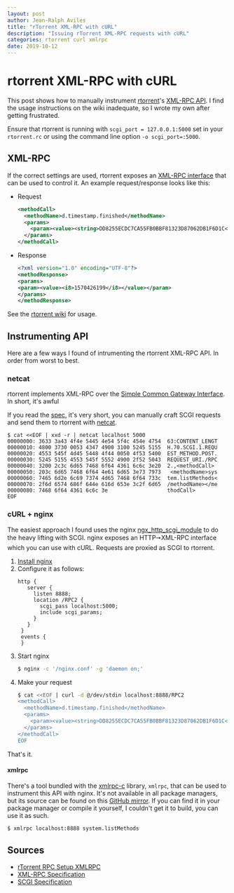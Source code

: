 ```yaml
---
layout: post
author: Jean-Ralph Aviles
title: "rTorrent XML-RPC with cURL"
description: "Issuing rTorrent XML-RPC requests with cURL"
categories: rtorrent curl xmlrpc
date: 2019-10-12
---
```


# rtorrent XML-RPC with cURL
This post shows how to manually instrument [rtorrent](https://github.com/rakshasa/rtorrent)'s [XML-RPC API](https://github.com/rakshasa/rtorrent/wiki/RPC-Setup-XMLRPC). I find the usage instructions on the wiki inadequate, so I wrote my own after getting frustrated.

Ensure that rtorrent is running with `scgi_port = 127.0.0.1:5000` set in your `rtorrent.rc` or using the command line option `-o scgi_port=:5000`.

## XML-RPC
If the correct settings are used, rtorrent exposes an [XML-RPC interface](https://en.wikipedia.org/wiki/XML-RPC) that can be used to control it. An example request/response looks like this:

* Request
  ```xml
  <methodCall>                                                                                                                                 
    <methodName>d.timestamp.finished</methodName>                                                                                              
    <params>                                                                                                                                   
      <param><value><string>DD8255ECDC7CA55FB0BBF81323D87062DB1F6D1C</string></value></param>
    </params>                                                                                                                                  
  </methodCall>  
  ```
  
* Response
  ```xml
  <?xml version="1.0" encoding="UTF-8"?>
  <methodResponse>
  <params>
  <param><value><i8>1570426199</i8></value></param>
  </params>
  </methodResponse>
  ```
  
See the [rtorrent wiki](https://github.com/rakshasa/rtorrent/wiki/RPC-Setup-XMLRPC) for usage.

## Instrumenting API
Here are a few ways I found of intrumenting the rtorrent XML-RPC API. In order from worst to best.

### netcat
rtorrent implements XML-RPC over the [Simple Common Gateway Interface](https://en.wikipedia.org/wiki/Simple_Common_Gateway_Interface). In short, it's awful

If you read the [spec](https://python.ca/scgi/protocol.txt), it's very short, you can manually craft SCGI requests and send them to rtorrent with [netcat](https://en.wikipedia.org/wiki/Netcat).

```shell
$ cat <<EOF | xxd -r | netcat localhost 5000
00000000: 3633 3a43 4f4e 5445 4e54 5f4c 454e 4754  63:CONTENT_LENGT
00000010: 4800 3730 0053 4347 4900 3100 5245 5155  H.70.SCGI.1.REQU
00000020: 4553 545f 4d45 5448 4f44 0050 4f53 5400  EST_METHOD.POST.
00000030: 5245 5155 4553 545f 5552 4900 2f52 5043  REQUEST_URI./RPC
00000040: 3200 2c3c 6d65 7468 6f64 4361 6c6c 3e20  2.,<methodCall>
00000050: 203c 6d65 7468 6f64 4e61 6d65 3e73 7973   <methodName>sys
00000060: 7465 6d2e 6c69 7374 4d65 7468 6f64 733c  tem.listMethods<
00000070: 2f6d 6574 686f 644e 616d 653e 3c2f 6d65  /methodName></me
00000080: 7468 6f64 4361 6c6c 3e                   thodCall>
EOF
```

### cURL + nginx
The easiest approach I found uses the nginx [ngx_http_scgi_module](http://nginx.org/en/docs/http/ngx_http_scgi_module.html) to do the heavy lifting with SCGI. nginx exposes an HTTP🠖XML-RPC interface which you can use with cURL. Requests are proxied as SCGI to rtorrent.

1. [Install nginx](https://www.nginx.com/resources/wiki/start/topics/tutorials/install/)
1. Configure it as follows:
   ```nginx
   http {
      server {
        listen 8888;
        location /RPC2 {
          scgi_pass localhost:5000;
          include scgi_params;
        }
      }
    }
    events {
    }

   ```
1. Start nginx
   ```bash
   $ nginx -c '/nginx.conf' -g 'daemon on;' 
   ```
1. Make your request
   ```bash
   $ cat <<EOF | curl -d @/dev/stdin localhost:8888/RPC2
   <methodCall>                                                                                                                                 
     <methodName>d.timestamp.finished</methodName>                                                                                              
     <params>                                                                                                                                   
       <param><value><string>DD8255ECDC7CA55FB0BBF81323D87062DB1F6D1C</string></value></param>
     </params>                                                                                                                                  
   </methodCall>                                                                                                                                
   EOF  
   ```
   
That's it.
   
#### xmlrpc
There's a tool bundled with the [xmlrpc-c](http://xmlrpc-c.sourceforge.net/) library, `xmlrpc`, that can be used to instrument this API with nginx. It's not available in all package managers, but its source can be found on this [GitHub mirror](https://github.com/mirror/xmlrpc-c). If you can find it in your package manager or compile it yourself, I couldn't get it to build, you can use it as such.

```bash
$ xmlrpc localhost:8888 system.listMethods
```

## Sources

* [rTorrent RPC Setup XMLRPC](https://github.com/rakshasa/rtorrent/wiki/RPC-Setup-XMLRPC)
* [XML-RPC Specification](http://xmlrpc.scripting.com/spec.html)
* [SCGI Specification](https://python.ca/scgi/protocol.txt)
